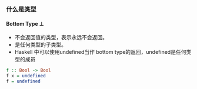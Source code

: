 ### 什么是类型

#### Bottom Type $\bot$
- 不会返回值的类型，表示永远不会返回。
- 是任何类型的子类型。
- Haskell 中可以使用undefined当作 bottom type的返回，undefined是任何类型的成员
```haskell
f :: Bool -> Bool
f x = undefined
f = undefined
```
